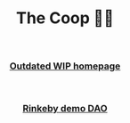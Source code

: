 <h1 align="center">
  The Coop 🐔🥚
</h1>
<br>
<h3 align="center">
  <a href='https://aragoncoop.github.io/coop-dao-docs/'>Outdated WIP homepage</a>
</h3> 
<br>
<h3 align="center">
  <a href='https://rinkeby.aragon.org/#/flight.aragonid.eth/0xd13a1c90050dca41082c830b94145b323791b320'>Rinkeby demo DAO</a>
</h3>
<br>
